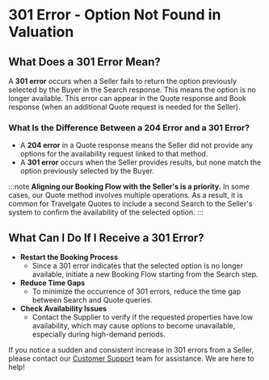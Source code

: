 ﻿---
sidebar_position: 13
---

# 301 Error - Option Not Found in Valuation

## What Does a 301 Error Mean?
A **301 error** occurs when a Seller fails to return the option previously selected by the Buyer in the Search response. This means the option is no longer available. This error can appear in the Quote response and Book response (when an additional Quote request is needed for the Seller).

### What Is the Difference Between a 204 Error and a 301 Error?
- A **204 error** in a Quote response means the Seller did not provide any options for the availability request linked to that method.
- A **301 error** occurs when the Seller provides results, but none match the option previously selected by the Buyer.

:::note
**Aligning our Booking Flow with the Seller's is a priority.** In some cases, our Quote method involves multiple operations. As a result, it is common for Travelgate Quotes to include a second Search to the Seller's system to confirm the availability of the selected option.
:::

## What Can I Do If I Receive a 301 Error?
- **Restart the Booking Process**
  - Since a 301 error indicates that the selected option is no longer available, initiate a new Booking Flow starting from the Search step.
- **Reduce Time Gaps**
  - To minimize the occurrence of 301 errors, reduce the time gap between Search and Quote queries.
- **Check Availability Issues**
  - Contact the Supplier to verify if the requested properties have low availability, which may cause options to become unavailable, especially during high-demand periods.

If you notice a sudden and consistent increase in 301 errors from a Seller, please contact our [Customer Support](https://app.travelgate.com/support) team for assistance. We are here to help!
